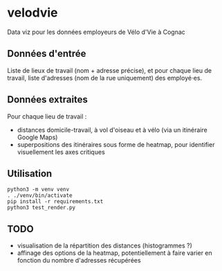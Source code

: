 # velodvie

Data viz pour les données employeurs de Vélo d'Vie à Cognac

## Données d'entrée

Liste de lieux de travail (nom + adresse précise), et pour chaque lieu de travail, liste d'adresses (nom de la rue uniquement) des employé⋅es.

## Données extraites

Pour chaque lieu de travail :
- distances domicile-travail, à vol d'oiseau et à vélo (via un itinéraire Google Maps)
- superpositions des itinéraires sous forme de heatmap, pour identifier visuellement les axes critiques

## Utilisation

```
python3 -m venv venv
. ./venv/bin/activate
pip install -r requirements.txt
python3 test_render.py
```

## TODO

- visualisation de la répartition des distances (histogrammes ?)
- affinage des options de la heatmap, potentiellement à faire varier en fonction du nombre d'adresses récupérées
